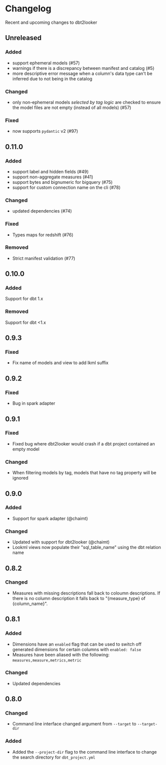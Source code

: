 # Changelog

Recent and upcoming changes to dbt2looker

## Unreleased
### Added
- support ephemeral models (#57)
- warnings if there is a discrepancy between manifest and catalog (#5)
- more descriptive error message when a column's data type can't be inferred due to not being in the catalog

### Changed
- only non-ephemeral models _selected by tag logic_ are checked to ensure the model files are not empty (instead of all models) (#57)

### Fixed
- now supports `pydantic` v2 (#97)

## 0.11.0
### Added
- support label and hidden fields (#49)
- support non-aggregate measures (#41)
- support bytes and bignumeric for bigquery (#75)
- support for custom connection name on the cli (#78)

### Changed
- updated dependencies (#74)

### Fixed
- Types maps for redshift (#76)

### Removed
- Strict manifest validation (#77)

## 0.10.0
### Added
Support for dbt 1.x

### Removed
Support for dbt <1.x

## 0.9.3
### Fixed
- Fix name of models and view to add lkml suffix

## 0.9.2
### Fixed
- Bug in spark adapter

## 0.9.1
### Fixed
- Fixed bug where dbt2looker would crash if a dbt project contained an empty model

### Changed
- When filtering models by tag, models that have no tag property will be ignored

## 0.9.0
### Added
- Support for spark adapter (@chaimt)

### Changed
- Updated with support for dbt2looker (@chaimt)
- Lookml views now populate their "sql_table_name" using the dbt relation name

## 0.8.2
### Changed
- Measures with missing descriptions fall back to coloumn descriptions. If there is no column description it falls back to "{measure_type} of {column_name}".

## 0.8.1
### Added
- Dimensions have an `enabled` flag that can be used to switch off generated dimensions for certain columns with `enabled: false`
- Measures have been aliased with the following: `measures,measure,metrics,metric`

### Changed
- Updated dependencies

## 0.8.0
### Changed
- Command line interface changed argument from `--target` to `--target-dir`

### Added
- Added the `--project-dir` flag to the command line interface to change the search directory for `dbt_project.yml`
